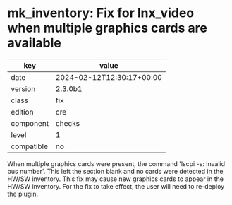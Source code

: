 [//]: # (werk v2)
# mk_inventory: Fix for lnx_video when multiple graphics cards are available

key        | value
---------- | ---
date       | 2024-02-12T12:30:17+00:00
version    | 2.3.0b1
class      | fix
edition    | cre
component  | checks
level      | 1
compatible | no

When multiple graphics cards were present, the command 'lscpi -s: Invalid bus number'.
This left the section blank and no cards were detected in the HW/SW inventory.
This fix may cause new graphics cards to appear in the HW/SW inventory.
For the fix to take effect, the user will need to re-deploy the plugin.

